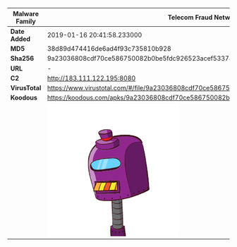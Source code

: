 | Malware Family | Telecom Fraud Network for South Koreans                      |
| -------------- | ------------------------------------------------------------ |
| **Date Added** | 2019-01-16 20:41:58.233000                                                   |
| **MD5**        | 38d89d474416de6ad4f93c735810b928                             |
| **Sha256**     | 9a23036808cdf70ce586750082b0be5fdc926523acef533747a9f72e2556ec8e |
| **URL**        | -                                                            |
| **C2**         | http://183.111.122.195:8080 |
| **VirusTotal** | https://www.virustotal.com/#/file/9a23036808cdf70ce586750082b0be5fdc926523acef533747a9f72e2556ec8e/detection |
| **Koodous**    | https://koodous.com/apks/9a23036808cdf70ce586750082b0be5fdc926523acef533747a9f72e2556ec8e |
|                | ![](../assets/9a23036808cdf70ce586750082b0be5fdc926523acef533747a9f72e2556ec8e.png) |